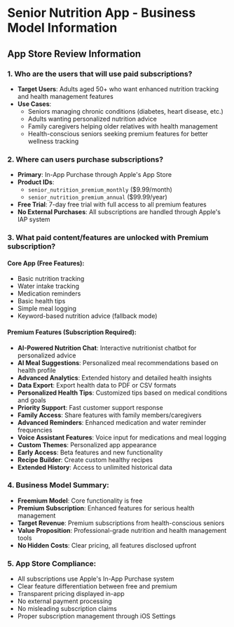 # Senior Nutrition App - Business Model Information

## App Store Review Information

### 1. Who are the users that will use paid subscriptions?
- **Target Users**: Adults aged 50+ who want enhanced nutrition tracking and health management features
- **Use Cases**: 
  - Seniors managing chronic conditions (diabetes, heart disease, etc.)
  - Adults wanting personalized nutrition advice
  - Family caregivers helping older relatives with health management
  - Health-conscious seniors seeking premium features for better wellness tracking

### 2. Where can users purchase subscriptions?
- **Primary**: In-App Purchase through Apple's App Store
- **Product IDs**: 
  - `senior_nutrition_premium_monthly` ($9.99/month)
  - `senior_nutrition_premium_annual` ($99.99/year)
- **Free Trial**: 7-day free trial with full access to all premium features
- **No External Purchases**: All subscriptions are handled through Apple's IAP system

### 3. What paid content/features are unlocked with Premium subscription?

#### Core App (Free Features):
- Basic nutrition tracking
- Water intake tracking  
- Medication reminders
- Basic health tips
- Simple meal logging
- Keyword-based nutrition advice (fallback mode)

#### Premium Features (Subscription Required):
- **AI-Powered Nutrition Chat**: Interactive nutritionist chatbot for personalized advice
- **AI Meal Suggestions**: Personalized meal recommendations based on health profile
- **Advanced Analytics**: Extended history and detailed health insights
- **Data Export**: Export health data to PDF or CSV formats
- **Personalized Health Tips**: Customized tips based on medical conditions and goals
- **Priority Support**: Fast customer support response
- **Family Access**: Share features with family members/caregivers
- **Advanced Reminders**: Enhanced medication and water reminder frequencies
- **Voice Assistant Features**: Voice input for medications and meal logging
- **Custom Themes**: Personalized app appearance
- **Early Access**: Beta features and new functionality
- **Recipe Builder**: Create custom healthy recipes
- **Extended History**: Access to unlimited historical data

### 4. Business Model Summary:
- **Freemium Model**: Core functionality is free
- **Premium Subscription**: Enhanced features for serious health management
- **Target Revenue**: Premium subscriptions from health-conscious seniors
- **Value Proposition**: Professional-grade nutrition and health management tools
- **No Hidden Costs**: Clear pricing, all features disclosed upfront

### 5. App Store Compliance:
- All subscriptions use Apple's In-App Purchase system
- Clear feature differentiation between free and premium
- Transparent pricing displayed in-app
- No external payment processing
- No misleading subscription claims
- Proper subscription management through iOS Settings